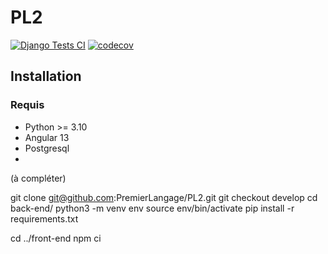 
# PL2

[![Django Tests CI](https://github.com/PremierLangage/PL2/actions/workflows/django.yml/badge.svg)](https://github.com/PremierLangage/PL2/actions/workflows/django.yml)
[![codecov](https://codecov.io/gh/PremierLangage/PL2/branch/develop/graph/badge.svg)](https://codecov.io/gh/PremierLangage/PL2)


## Installation 

### Requis
- Python >= 3.10
- Angular 13
- Postgresql
- 
(à compléter)

git clone git@github.com:PremierLangage/PL2.git
git checkout develop
cd back-end/ 
python3 -m venv env
source env/bin/activate
pip install -r requirements.txt

cd ../front-end
npm ci
